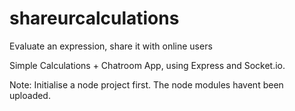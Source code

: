 # shareurcalculations
Evaluate an expression, share it with online users

Simple Calculations + Chatroom App, using Express and Socket.io.

Note: Initialise a node project first. The node modules havent been uploaded.
